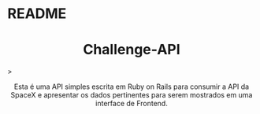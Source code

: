 # README

<h1 align="center">Challenge-API</h1>>
<p align="center">Esta é uma API simples escrita em Ruby on Rails para consumir a API da SpaceX e apresentar os dados pertinentes para serem mostrados em uma interface de Frontend.</p>
